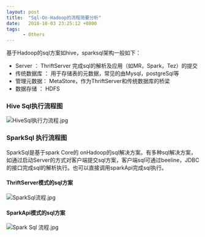 ```yaml
---
layout: post
title:  "Sql-On-Hadoop的流程简要分析"
date:   2018-10-03 23:25:12 +0800
tags:
      - Others
---
```

基于Hadoop的sql方案如hive，sparksql架构一般如下：
* Server ： ThriftServer 完成sql的解析及应用（如MR，Spark，Tez）的提交
* 传统数据库 ： 用于存储表的元数据，常见的由Mysql，postgreSql等
* 管理元数据： MetaStore，作为ThriftServer和传统数据库的桥梁
* 数据存储 ： HDFS 

###  Hive Sql执行流程图
![HiveSql执行力流程.jpg](https://upload-images.jianshu.io/upload_images/9004616-9dde8769c03f6fd6.jpg?imageMogr2/auto-orient/strip%7CimageView2/2/w/1240)

      
  ###   SparkSql 执行流程图
     
  SparkSql是基于spark Core的 onHadoop的sql解决方案。有多种sql解决方案，如通过启动Server的方式对客户端提交sql方案，客户端sql可通过beeline，JDBC的接口完成sql的解析执行。也可以直接调用sparkApi完成sql执行。
#### ThriftServer模式的sql方案
  ![SparkSql流程.jpg](https://upload-images.jianshu.io/upload_images/9004616-567fe19e4ac1a54c.jpg?imageMogr2/auto-orient/strip%7CimageView2/2/w/1240)

#### SparkApi模式的sql方案
  ![Spark Sql 流程.jpg](https://upload-images.jianshu.io/upload_images/9004616-5fbfd924334564b8.jpg?imageMogr2/auto-orient/strip%7CimageView2/2/w/1240)
